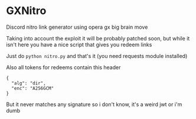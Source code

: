 # GXNitro
Discord nitro link generator using opera gx big brain move

Taking into account the exploit it will be probably patched soon, but while it isn't here you have a nice script that gives you redeem links

Just do `python nitro.py` and that's it (you need requests module installed)

Also all tokens for redeems contain this header
```
{
  "alg": "dir",
  "enc": "A256GCM"
}
```
But it never matches any signature so i don't know, it's a weird jwt or i'm dumb
